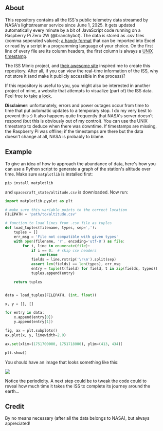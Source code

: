 ## About

This repository contains all the ISS's public telemetry data streamed by NASA's lightstreamer service since June 1, 2025. It gets updated automatically every minute by a bit of JavaScript code running on a Raspberry Pi Zero 2W (@branchybot). The data is stored as .csv files (comma seperated values); [a handy format](https://en.wikipedia.org/wiki/Comma-separated_values) that can be imported into Excel or read by a script in a programming language of your choice. On the first line of every file are its column headers, the first column is always a [UNIX timestamp](https://en.wikipedia.org/wiki/Unix_time).

The ISS Mimic project, and [their awesome site](https://iss-mimic.github.io/Mimic/) inspired me to create this repository. After all, if you can view the real-time information of the ISS, why not store it (and make it publicly accessible in the process)?

If this repository is useful to you, you might also be interested in another project of mine, a website that attempts to visualize (part of) the ISS data. Feel free to [take a look](https://iss-dashboard.github.io/).

**Disclaimer**: unfortunately, errors and power outages occur from time to time that put automatic updates to a temporary stop. I do my very best to prevent this :) It also happens quite frequently that NASA's server doesn't respond (but this is obviously out of my control). You can use the UNIX timestamp to deduce when there was downtime. If timestamps are missing, the Raspberry Pi was offline; if the timestamps are there but the data doesn't change at all, NASA is probably to blame.
## Example

To give an idea of how to approach the abundance of data, here's how you can use a Python script to generate a graph of the station's altitude over time. Make sure `matplotlib` is installed first:

```shell
pip install matplotlib
```

and `spacecraft_state/altitude.csv` is downloaded. Now run:

```python
import matplotlib.pyplot as plt

# make sure this variable points to the correct location
FILEPATH = 'path/to/altitude.csv'

# function to load lines from .csv file as tuples
def load_tuples(filename, types, sep=','):
    tuples = []
    err_msg = 'File not compatible with given types'
    with open(filename, 'r', encoding='utf-8') as file:
        for i, line in enumerate(file):
	        if i == 0:  # skip csv headers
		        continue
            fields = line.rstrip('\r\n').split(sep)
            assert len(fields) == len(types), err_msg
            entry = tuple(t(field) for field, t in zip(fields, types))
            tuples.append(entry)

    return tuples


data = load_tuples(FILEPATH, (int, float))

x, y = [], []

for entry in data:
    x.append(entry[0])
    y.append(entry[1])

fig, ax = plt.subplots()
ax.plot(x, y, linewidth=2.0)

ax.set(xlim=(1751700000, 1751718000), ylim=(413, 434))

plt.show()
```

You should have an image that looks something like this:

![](https://i.imgur.com/gGqgLuN.png)

Notice the periodicity. A next step could be to tweak the code could to reveal how much time it takes the ISS to complete its journey around the earth...
## Credit

By no means necessary (after all the data belongs to NASA), but always appreciated!
